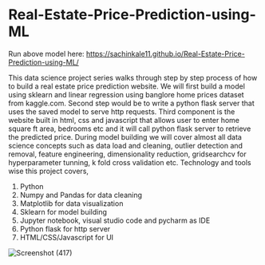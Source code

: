 # Real-Estate-Price-Prediction-using-ML

Run above model here: https://sachinkale11.github.io/Real-Estate-Price-Prediction-using-ML/

This data science project series walks through step by step process of how to build a real estate price prediction website. We will first build a model using sklearn and linear regression using banglore home prices dataset from kaggle.com. Second step would be to write a python flask server that uses the saved model to serve http requests. Third component is the website built in html, css and javascript that allows user to enter home square ft area, bedrooms etc and it will call python flask server to retrieve the predicted price. During model building we will cover almost all data science concepts such as data load and cleaning, outlier detection and removal, feature engineering, dimensionality reduction, gridsearchcv for hyperparameter tunning, k fold cross validation etc. Technology and tools wise this project covers,
1) Python
2) Numpy and Pandas for data cleaning
3) Matplotlib for data visualization
4) Sklearn for model building
5) Jupyter notebook, visual studio code and pycharm as IDE
6) Python flask for http server
7) HTML/CSS/Javascript for UI




![Screenshot (417)](https://user-images.githubusercontent.com/111455535/226417397-c0d88b9a-ef55-4a2c-a84c-69ee9ad1a2fd.png)
